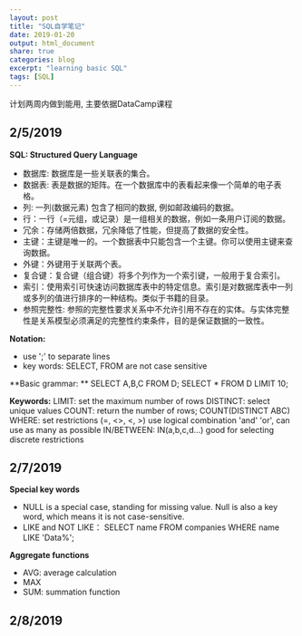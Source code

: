 ```yaml
---
layout: post
title: "SQL自学笔记"
date: 2019-01-20
output: html_document
share: true
categories: blog
excerpt: "learning basic SQL"
tags: [SQL]
---
```


计划两周内做到能用, 主要依据DataCamp课程

## 2/5/2019


**SQL: Structured Query Language**

- 数据库: 数据库是一些关联表的集合。
- 数据表: 表是数据的矩阵。在一个数据库中的表看起来像一个简单的电子表格。
- 列: 一列(数据元素) 包含了相同的数据, 例如邮政编码的数据。
- 行：一行（=元组，或记录）是一组相关的数据，例如一条用户订阅的数据。
- 冗余：存储两倍数据，冗余降低了性能，但提高了数据的安全性。
- 主键：主键是唯一的。一个数据表中只能包含一个主键。你可以使用主键来查询数据。
- 外键：外键用于关联两个表。
- 复合键：复合键（组合键）将多个列作为一个索引键，一般用于复合索引。
- 索引：使用索引可快速访问数据库表中的特定信息。索引是对数据库表中一列或多列的值进行排序的一种结构。类似于书籍的目录。
- 参照完整性: 参照的完整性要求关系中不允许引用不存在的实体。与实体完整性是关系模型必须满足的完整性约束条件，目的是保证数据的一致性。

**Notation:**
- use ';' to separate lines
- key words: SELECT, FROM are not case sensitive 

**Basic grammar: **
SELECT A,B,C FROM D;
SELECT * FROM D
LIMIT 10;

**Keywords:**
LIMIT: set the maximum number of rows
DISTINCT: select unique values
COUNT: return the number of rows; COUNT(DISTINCT ABC)
WHERE: set restrictions (=, <>, <, >) use logical combination 'and' 'or', can use as many as possible
IN/BETWEEN: IN(a,b,c,d...) good for selecting discrete restrictions 


## 2/7/2019

**Special key words**
- NULL is a special case, standing for missing value. Null is also a key word, which means it is not case-sensitive.
- LIKE and NOT LIKE： SELECT name FROM companies WHERE name LIKE 'Data%';

**Aggregate functions**
- AVG: average calculation
- MAX
- SUM: summation function 



## 2/8/2019